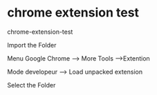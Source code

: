 # chrome extension test
chrome-extension-test

Import the Folder

Menu Google Chrome --> More Tools -->Extention 

Mode developeur --> Load unpacked extension

Select the Folder
